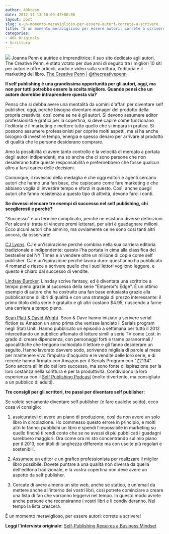 ```yaml
---
author: 40kteam
date: 2012-11-13 10:09:47+00:00
layout: post
slug: e-un-momento-meraviglioso-per-essere-autori-correte-a-scrivere
title: "È un momento meraviglioso per essere autori: correte a scrivere!"
categories:
- 40k Originals
- Scrittura
---
```


![](http://40k.it/wp-content/uploads/2012/11/Schermata-2012-11-01-alle-22.59.51.png) Joanna Penn è autrice e imprenditrice: il suo sito dedicato agli autori, The Creative Penn, è stato votato per due anni di seguito tra i migliori 10 siti per autori e offre articoli, audio e video sulla scrittura, l'editoria e il marketing del libro.
[The Creative Penn](http://www.thecreativepenn.com/) | [@thecreativepenn](https://twitter.com/thecreativepenn)

**Il self publishing è una grandissima opportunità per gli autori, oggi, ma non per tutti potrebbe essere la scelta migliore. Quando pensi che un autore dovrebbe intraprendere questa via?**

Penso che si debba avere una mentalità da uomini d'affari per diventare self publisher, oggi, perché bisogna diventare manager del prodotto della propria creatività, così come se ne è gli autori. Si devono assumere editor professionisti e grafici per la copertina, si deve capire come funzionano l'editoria e il marketing e mettere tutto quello che si impara in pratica. Si possono assumere professionisti per coprire molti aspetti, ma si ha anche bisogno di investire tempo, energia e spesso denaro per arrivare al prodotto di qualità che le persone desiderano comprare.

Amo la possibilità di avere tanto controllo e la velocità di mercato a portata degli autori indipendenti, ma so anche che ci sono persone che non desiderano tutte queste responsabilità e preferirebbero che fosse qualcun altro a farsi carico delle decisioni.

Comunque, il rovescio della medaglia è che oggi editori e agenti cercano autori che hanno una fan base, che capiscano come fare marketing e che abbiano voglia di investire tempo e sforzi in questo. Così, anche quegli autori che fanno resistenza a questo tipo di attività, devono farci i conti.

**Se dovessi elencare tre esempi di successo nel self publishing, chi sceglieresti e perché?**

"Successo" è un termine complicato, perché ne esistono diverse definizioni. Per alcuni si tratta di vincere premi letterari, per altri è guadagnare milioni. Ecco alcuni autori che ammiro, ma ovviamente ce ne sono così tanti altri ancora, da osservare!

[CJ Lyons](http://www.cjlyons.net/).
CJ è un'ispirazione perché combina nella sua carriera editoria tradizionale e indipendente: questo l'ha portata in cima alla classifica dei bestseller del NY Times e a vendere oltre un milione di copie come self publisher. CJ è un'ispirazione perché lavora duro: quest'anno ha pubblicato 4 romanzi e riesce a scrivere quello che i suoi lettori vogliono leggere, e questo è chiaro dal successo di vendite.

[Lindsay Buroker](http://www.lindsayburoker.com/).
Linsday scrive fantasy, ed è diventata una scrittrice a tempo pieno grazie al successo della serie "Emperor's Edge". È un ottimo esempio di autore che ha costruito una fan base entusiasta grazie alla pubblicazione di libri di qualità e con una strategia di prezzo interessante: il primo titolo della serie è gratuito e gli altri costano $4.95, riuscendo a farne una carriera a tempo pieno.

[Sean Platt & David Wright](http://collectiveinkwell.com/).
Sean & Dave hanno iniziato a scrivere serial fiction su Amazon un anno prima che venisse lanciato il Serials program negli Stati Uniti. Hanno pubblicato un episodio a settimana per tutto il 2012 intercettando un pubblico affamato di letture simili a serie TV come Lost: in grado di creare dipendenza, con personaggi forti e trame paranormali / apocalittiche che tengono inchiodato il lettore e gli fanno desiderare un seguito. Hanno lavorato davvero sodo, scrivendo migliaia di parole al mese per mantenere vivo l'impulso d'acquisto e le vendite delle loro serie, e di recente hanno firmato con Amazon per il Serials Program con "Z2134". Sono ancora all'inizio del loro successo, ma sono fonte di ispirazione per la loro costanza nella scrittura e per la produttività. Condividono la loro esperienza con il [Self Publishing Podcast](http://%20selfpublishingpodcast.com/) (molto divertente, ma consigliato a un pubblico di adulti).

**Tre consigli per gli scrittori, tre passi per diventare self publisher:**

Se volete seriamente diventare self publisher (e fare qualche soldo), ecco cosa vi consiglio:

1) assicuratevi di avere un piano di produzione, così da non avere un solo libro in circolazione. Ho commesso questo errore in principio, e molti altri lo fanno: pubblichi un libro e spendi l'impossibile in marketing su quello finché ti rendi conto che se ne avessi di più pubblicati i guadagni sarebbero maggiori. Ora come ora mi sto concentrando sul mio piano per il 2013, con titoli di lunghezza differente ma con uscite più regolari e sostenibili.

2) Assumete un editor e un grafico professionista per realizzare il miglior libro possibile. Dovete puntare a una qualità non diversa da quella dell'editoria tradizionale, e la vostra copertina non deve avere un aspetto da self publisher.

3) Cercate di avere almeno un sito web, anche se statico, e un'email da mettere anche all'interno dei vostri libri, così potrete cominciare a creare una lista di fan che vorranno leggervi nel tempo. In questo modo avrete anche persone che recensiranno i vostri libri e li condivideranno. Nel tempo la lista crescerà.

È un momento meraviglioso, per essere autori: correte a scrivere!

**Leggi l'intervista originale:** [Self-Publishing Requires a Business Mindset](http://www.40kbooks.com/?p=13654)
